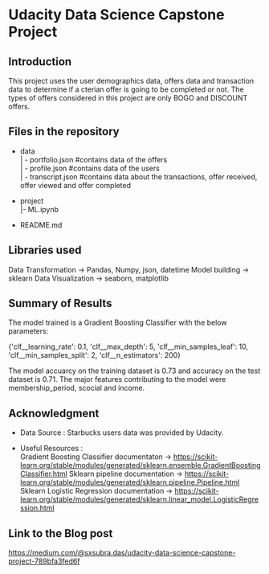 # Udacity Data Science Capstone Project


## Introduction

This project uses the user demographics data, offers data and transaction data to determine if a cterian offer is going to be completed or not. The types of offers considered in this project are only BOGO and DISCOUNT offers.


## Files in the repository

- data </br>
| - portfolio.json  #contains data of the offers </br>
| - profile.json  #contains data of the users </br>
| - transcript.json  #contains data about the transactions, offer received, offer viewed and offer completed </br>

- project </br>
|- ML.ipynb </br>

- README.md </br>


## Libraries used

Data Transformation -> Pandas, Numpy, json, datetime
Model building -> sklearn
Data Visualization -> seaborn, matplotlib


## Summary of Results

The model trained is a Gradient Boosting Classifier with the below parameters:

{'clf__learning_rate': 0.1,
 'clf__max_depth': 5,
 'clf__min_samples_leaf': 10,
 'clf__min_samples_split': 2,
 'clf__n_estimators': 200}

The model accuarcy on the training dataset is 0.73 and accuracy on the test dataset is 0.71. The major features contributing to the model were membership_period, scocial and income.


## Acknowledgment

- Data Source : 
Starbucks users data was provided by Udacity.

- Useful Resources :  
Gradient Boosting Classifier documentaton -> https://scikit-learn.org/stable/modules/generated/sklearn.ensemble.GradientBoostingClassifier.html
Sklearn pipeline documentation -> https://scikit-learn.org/stable/modules/generated/sklearn.pipeline.Pipeline.html
Sklearn Logistic Regression documentation -> https://scikit-learn.org/stable/modules/generated/sklearn.linear_model.LogisticRegression.html


## Link to the Blog post

https://medium.com/@sxsubra.das/udacity-data-science-capstone-project-789bfa3fed6f


